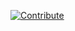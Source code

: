 [![Contribute](https://www.eclipse.org/che/contribute.svg)](https://che.prod-preview.openshift.io/f?url=https://raw.githubusercontent.com/redhat-developer/devfile/master/getting-started/java-maven/devfile.yaml)
